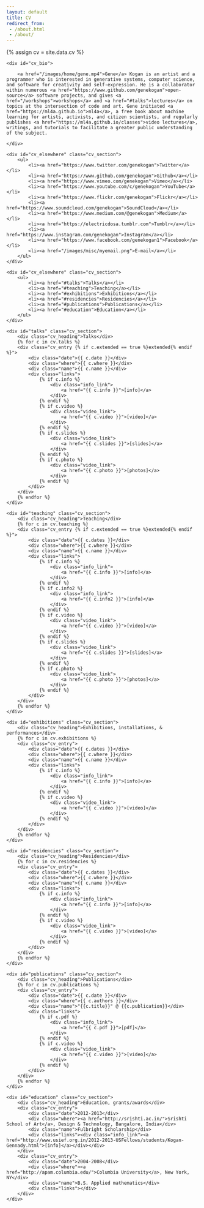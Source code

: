 ```yaml
---
layout: default
title: CV
redirect_from: 
 - /about.html
 - /about/
---
```


{% assign cv = site.data.cv %}

<div id="about">

	<div id="cv_bio">
		
		<a href="/images/home/gene.mp4">Gene</a> Kogan is an artist and a programmer who is interested in generative systems, computer science, and software for creativity and self-expression. He is a collaborator within numerous <a href="https://www.github.com/genekogan">open-source</a> software projects, and gives <a href="/workshops">workshops</a> and <a href="#talks">lectures</a> on topics at the intersection of code and art. Gene initiated <a href="https://ml4a.github.io">ml4a</a>, a free book about machine learning for artists, activists, and citizen scientists, and regularly publishes <a href="https://ml4a.github.io/classes">video lectures</a>, writings, and tutorials to facilitate a greater public understanding of the subject.
		
	</div>	

	<div id="cv_elsewhere" class="cv_section">
		<ul>
			<li><a href="https://www.twitter.com/genekogan">Twitter</a></li>
			<li><a href="https://www.github.com/genekogan">Github</a></li>
			<li><a href="https://www.vimeo.com/genekogan">Vimeo</a></li>
			<li><a href="https://www.youtube.com/c/genekogan">YouTube</a></li>
			<li><a href="https://www.flickr.com/genekogan">Flickr</a></li>
			<li><a href="https://www.soundcloud.com/genekogan">SoundCloud</a></li>
			<li><a href="https://www.medium.com/@genekogan">Medium</a></li>
			<li><a href="https://electricdosa.tumblr.com">Tumblr</a></li>
			<li><a href="https://www.instagram.com/genekogan">Instagram</a></li>
			<li><a href="https://www.facebook.com/genekogan1">Facebook</a></li>
			<li><a href="/images/misc/myemail.png">E-mail</a></li>
	    </ul>
	</div>

	<div id="cv_elsewhere" class="cv_section">
		<ul>
			<li><a href="#talks">Talks</a></li>
			<li><a href="#teaching">Teaching</a></li>
			<li><a href="#exhibitions">Exhibitions</a></li>
			<li><a href="#residencies">Residencies</a></li>
			<li><a href="#publications">Publications</a></li>
			<li><a href="#education">Education</a></li>
		</ul>
	</div>

	<div id="talks" class="cv_section">
		<div class="cv_heading">Talks</div>
		{% for c in cv.talks %}
		<div class="cv_entry {% if c.extended == true %}extended{% endif %}">
			<div class="date">{{ c.date }}</div>
			<div class="where">{{ c.where }}</div>
			<div class="name">{{ c.name }}</div>
			<div class="links">
				{% if c.info %}
					<div class="info_link">
						<a href="{{ c.info }}">[info]</a>
					</div>
				{% endif %}
				{% if c.video %}
					<div class="video_link">
						<a href="{{ c.video }}">[video]</a>
					</div>
				{% endif %}
				{% if c.slides %}
					<div class="video_link">
						<a href="{{ c.slides }}">[slides]</a>
					</div>
				{% endif %}
				{% if c.photo %}
					<div class="video_link">
						<a href="{{ c.photo }}">[photos]</a>
					</div>
				{% endif %}
			</div>
		</div>
		{% endfor %}			
	</div>

	<div id="teaching" class="cv_section">
		<div class="cv_heading">Teaching</div>
		{% for c in cv.teaching %}
		<div class="cv_entry {% if c.extended == true %}extended{% endif %}">
			<div class="date">{{ c.dates }}</div>
			<div class="where">{{ c.where }}</div>
			<div class="name">{{ c.name }}</div>
			<div class="links">
				{% if c.info %}
					<div class="info_link">
						<a href="{{ c.info }}">[info]</a>
					</div>
				{% endif %}
				{% if c.info2 %}
					<div class="info_link">
						<a href="{{ c.info2 }}">[info]</a>
					</div>
				{% endif %}
				{% if c.video %}
					<div class="video_link">
						<a href="{{ c.video }}">[video]</a>
					</div>
				{% endif %}
				{% if c.slides %}
					<div class="video_link">
						<a href="{{ c.slides }}">[slides]</a>
					</div>
				{% endif %}
				{% if c.photo %}
					<div class="video_link">
						<a href="{{ c.photo }}">[photos]</a>
					</div>
				{% endif %}
			</div>
		</div>
		{% endfor %}			
	</div>

	<div id="exhibitions" class="cv_section">
		<div class="cv_heading">Exhibitions, installations, & performances</div>
		{% for c in cv.exhibitions %}
		<div class="cv_entry">
			<div class="date">{{ c.dates }}</div>
			<div class="where">{{ c.where }}</div>
			<div class="name">{{ c.name }}</div>
			<div class="links">
				{% if c.info %}
					<div class="info_link">
						<a href="{{ c.info }}">[info]</a>
					</div>
				{% endif %}
				{% if c.video %}
					<div class="video_link">
						<a href="{{ c.video }}">[video]</a>
					</div>
				{% endif %}
			</div>
		</div>
		{% endfor %}
	</div>

	<div id="residencies" class="cv_section">
		<div class="cv_heading">Residencies</div>
		{% for c in cv.residencies %}
		<div class="cv_entry">
			<div class="date">{{ c.dates }}</div>
			<div class="where">{{ c.where }}</div>
			<div class="name">{{ c.name }}</div>
			<div class="links">
				{% if c.info %}
					<div class="info_link">
						<a href="{{ c.info }}">[info]</a>
					</div>
				{% endif %}
				{% if c.video %}
					<div class="video_link">
						<a href="{{ c.video }}">[video]</a>
					</div>
				{% endif %}
			</div>
		</div>
		{% endfor %}
	</div>

	<div id="publications" class="cv_section">
		<div class="cv_heading">Publications</div>
		{% for c in cv.publications %}
		<div class="cv_entry">
			<div class="date">{{ c.date }}</div>
			<div class="where">{{ c.authors }}</div>
			<div class="name">"{{c.title}}" @ {{c.publication}}</div>
			<div class="links">
				{% if c.pdf %}
					<div class="info_link">
						<a href="{{ c.pdf }}">[pdf]</a>
					</div>
				{% endif %}
				{% if c.video %}
					<div class="video_link">
						<a href="{{ c.video }}">[video]</a>
					</div>
				{% endif %}
			</div>
		</div>
		{% endfor %}
	</div>

	<div id="education" class="cv_section">
		<div class="cv_heading">Education, grants/awards</div>
		<div class="cv_entry">
			<div class="date">2012-2013</div>
			<div class="where"><a href="http://srishti.ac.in/">Srishti School of Art</a>, Design & Technology, Bangalore, India</div>
			<div class="name">Fulbright Scholarship</div>
			<div class="links"><div class="info_link"><a href="http://www.usief.org.in/2012-2013-USFellows/students/Kogan-Gennady.html">[info]</a></div></div>
		</div>
		<div class="cv_entry">
			<div class="date">2004-2008</div>
			<div class="where"><a href="http://apam.columbia.edu/">Columbia University</a>, New York, NY</div>
			<div class="name">B.S. Applied mathematics</div>
			<div class="links"></div>
		</div>
	</div>

</div>

<script>
	function displayAllEntries() {
	var d = document.getElementsByClassName("cv_entry extended");
	for(var i = 0; i < d.length; i++){ d[i].style.display = "block"; }
};

function highlightUpcoming() {
	var today = new Date();
	var d = document.getElementsByClassName("cv_entry");
	for(var i = 0; i < d.length; i++){ 
		var text = d[i].children[0].textContent;
		var split = text.indexOf("-")
		if (split != -1) {
			text = text.substring(0, split);
		}
		var date = new Date(text);
		if (date.getTime() >= today.getTime()) {
			d[i].className += " upcoming";
		}
	}
};

window.onload = function() {
	if (window.location.hash=="#all") {
		displayAllEntries();
	}
	highlightUpcoming();
};
</script>
